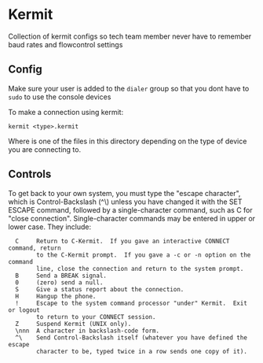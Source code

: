 # Kermit

Collection of kermit configs so tech team member never have to remember baud rates
and flowcontrol settings

## Config

Make sure your user is added to the `dialer` group so that you dont have to `sudo`
to use the console devices

To make a connection using kermit:

```
kermit <type>.kermit
```

Where <type> is one of the files in this directory depending on the type of
device you are connecting to.

## Controls

To get back to your own system, you must type the "escape character", which is
Control-Backslash (^\\) unless you have changed it with the SET ESCAPE command,
followed by a single-character command, such as C for "close connection".
Single-character commands may be entered in upper or lower case. They include:

```
  C     Return to C-Kermit.  If you gave an interactive CONNECT command, return
        to the C-Kermit prompt.  If you gave a -c or -n option on the command
        line, close the connection and return to the system prompt.
  B     Send a BREAK signal.
  0     (zero) send a null.
  S     Give a status report about the connection.
  H     Hangup the phone.
  !     Escape to the system command processor "under" Kermit.  Exit or logout
        to return to your CONNECT session.
  Z     Suspend Kermit (UNIX only).
  \nnn  A character in backslash-code form.
  ^\    Send Control-Backslash itself (whatever you have defined the escape
        character to be, typed twice in a row sends one copy of it).
```
